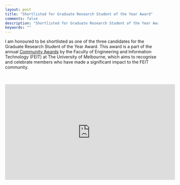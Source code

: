 ```yaml
---
layout: post
title: "Shortlisted for Graduate Research Student of the Year Award"
comments: false
description: "Shortlisted for Graduate Research Student of the Year Award"
keywords: ""
---
```


I am honoured to be shortlisted as one of the three candidates for the Graduate Research Student of the Year Award. This award is a part of the annual <a href="https://eng.unimelb.edu.au/students/coursework/life-beyond/community-awards">Community Awards</a> by the Faculty of Engineering and Information Technology (FEIT) at The University of Melbourne, which aims to recognise and celebrate members who have made a significant impact to the FEIT community. 

<br/>
<br/>
<iframe width="560" height="315" src="https://www.youtube.com/embed/R_0cruKNBuw" title="YouTube video player" frameborder="0" allow="accelerometer; autoplay; clipboard-write; encrypted-media; gyroscope; picture-in-picture" allowfullscreen></iframe>

